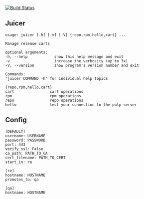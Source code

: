 [![Build Status](https://api.travis-ci.org/abutcher/juicer.png)](https://travis-ci.org/abutcher/juicer/)


Juicer
------
```
usage: juicer [-h] [-v] [-V] {repo,rpm,hello,cart} ...

Manage release carts

optional arguments:
-h, --help            show this help message and exit
-v                    increase the verbosity (up to 3x)
-V, --version         show program's version number and exit

Commands:
'juicer COMMAND -h' for individual help topics

{repo,rpm,hello,cart}
cart                cart operations
rpm                 rpm operations
repo                repo operations
hello               test your connection to the pulp server
```

Config
------
```
[DEFAULT]
username: USERNAME
password: PASSWORD
port: 443
verify_ssl: False
ca_path: PATH_TO_CA
cert_filename: PATH_TO_CERT
start_in: re

[re]
hostname: HOSTNAME
promotes_to: qa

[qa]
hostname: HOSTNAME
```
